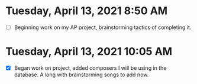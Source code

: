 # Tuesday, April 13, 2021 8:50 AM
- [ ] Beginning work on my AP project, brainstorming tactics of completing it. 

# Tuesday, April 13, 2021 10:05 AM
- [x] Began work on project, added composers I will be using in the database. A long with brainstorming songs to add now. 
